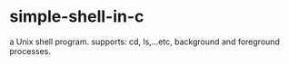 # simple-shell-in-c
a Unix shell program. supports: cd, ls,...etc, background and foreground processes.

